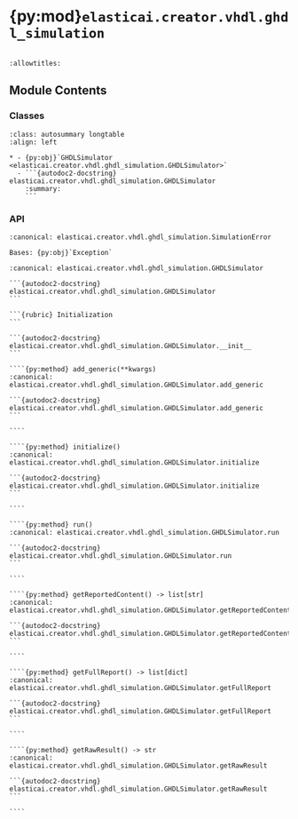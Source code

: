 # {py:mod}`elasticai.creator.vhdl.ghdl_simulation`

```{py:module} elasticai.creator.vhdl.ghdl_simulation
```

```{autodoc2-docstring} elasticai.creator.vhdl.ghdl_simulation
:allowtitles:
```

## Module Contents

### Classes

````{list-table}
:class: autosummary longtable
:align: left

* - {py:obj}`GHDLSimulator <elasticai.creator.vhdl.ghdl_simulation.GHDLSimulator>`
  - ```{autodoc2-docstring} elasticai.creator.vhdl.ghdl_simulation.GHDLSimulator
    :summary:
    ```
````

### API

```{py:exception} SimulationError()
:canonical: elasticai.creator.vhdl.ghdl_simulation.SimulationError

Bases: {py:obj}`Exception`

```

`````{py:class} GHDLSimulator(workdir, top_design_name)
:canonical: elasticai.creator.vhdl.ghdl_simulation.GHDLSimulator

```{autodoc2-docstring} elasticai.creator.vhdl.ghdl_simulation.GHDLSimulator
```

```{rubric} Initialization
```

```{autodoc2-docstring} elasticai.creator.vhdl.ghdl_simulation.GHDLSimulator.__init__
```

````{py:method} add_generic(**kwargs)
:canonical: elasticai.creator.vhdl.ghdl_simulation.GHDLSimulator.add_generic

```{autodoc2-docstring} elasticai.creator.vhdl.ghdl_simulation.GHDLSimulator.add_generic
```

````

````{py:method} initialize()
:canonical: elasticai.creator.vhdl.ghdl_simulation.GHDLSimulator.initialize

```{autodoc2-docstring} elasticai.creator.vhdl.ghdl_simulation.GHDLSimulator.initialize
```

````

````{py:method} run()
:canonical: elasticai.creator.vhdl.ghdl_simulation.GHDLSimulator.run

```{autodoc2-docstring} elasticai.creator.vhdl.ghdl_simulation.GHDLSimulator.run
```

````

````{py:method} getReportedContent() -> list[str]
:canonical: elasticai.creator.vhdl.ghdl_simulation.GHDLSimulator.getReportedContent

```{autodoc2-docstring} elasticai.creator.vhdl.ghdl_simulation.GHDLSimulator.getReportedContent
```

````

````{py:method} getFullReport() -> list[dict]
:canonical: elasticai.creator.vhdl.ghdl_simulation.GHDLSimulator.getFullReport

```{autodoc2-docstring} elasticai.creator.vhdl.ghdl_simulation.GHDLSimulator.getFullReport
```

````

````{py:method} getRawResult() -> str
:canonical: elasticai.creator.vhdl.ghdl_simulation.GHDLSimulator.getRawResult

```{autodoc2-docstring} elasticai.creator.vhdl.ghdl_simulation.GHDLSimulator.getRawResult
```

````

`````
